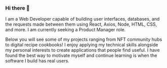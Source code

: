 ### Hi there 👋

I am a Web Developer capable of building user interfaces, databases, and the requests made between them using React, Axios, Node, HTML, CSS, and more. I am currently seeking a Product Manager role.

Below you will see some of my projects ranging from NFT community hubs to digital recipe cookbooks! I enjoy applying my technical skills alongside my personal interests to create applications that people find useful. I have found the best way to motivate myself and continue learning is when the software I build has real users.
